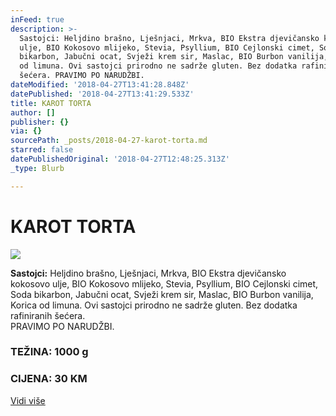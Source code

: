 ```yaml
---
inFeed: true
description: >-
  Sastojci: Heljdino brašno, Lješnjaci, Mrkva, BIO Ekstra djevičansko kokosovo
  ulje, BIO Kokosovo mlijeko, Stevia, Psyllium, BIO Cejlonski cimet, Soda
  bikarbon, Jabučni ocat, Svježi krem sir, Maslac, BIO Burbon vanilija, Korica
  od limuna. Ovi sastojci prirodno ne sadrže gluten. Bez dodatka rafiniranih
  šećera. PRAVIMO PO NARUDŽBI.
dateModified: '2018-04-27T13:41:28.848Z'
datePublished: '2018-04-27T13:41:29.533Z'
title: KAROT TORTA
author: []
publisher: {}
via: {}
sourcePath: _posts/2018-04-27-karot-torta.md
starred: false
datePublishedOriginal: '2018-04-27T12:48:25.313Z'
_type: Blurb

---
```

# KAROT TORTA
![](https://the-grid-user-content.s3-us-west-2.amazonaws.com/40e77bc1-9a74-461e-b0bc-17a25a1ef887.jpg)

**Sastojci:** Heljdino brašno, Lješnjaci, Mrkva, BIO Ekstra djevičansko kokosovo ulje, BIO Kokosovo mlijeko, Stevia, Psyllium, BIO Cejlonski cimet, Soda bikarbon, Jabučni ocat, Svježi krem sir, Maslac, BIO Burbon vanilija, Korica od limuna. Ovi sastojci prirodno ne sadrže gluten. Bez dodatka rafiniranih šećera.  
PRAVIMO PO NARUDŽBI.

### TEŽINA: 1000 g

### CIJENA: 30 KM
[Vidi više][0]

[0]: https://www.facebook.com/greenday.kolaci.peciva/posts/233615254045876